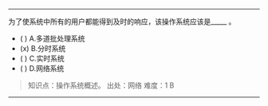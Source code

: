---
为了使系统中所有的用户都能得到及时的响应，该操作系统应该是_____ 。
- ( ) A.多道批处理系统 
- (x) B.分时系统 
- ( ) C.实时系统 
- ( ) D.网络系统

> 知识点：操作系统概述。
> 出处：网络
> 难度：1
> B

---